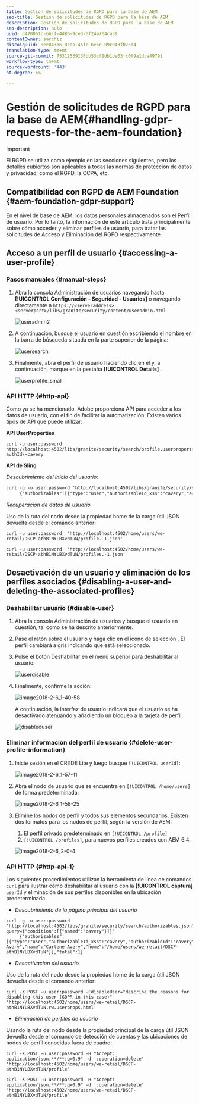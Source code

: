```yaml
---
title: Gestión de solicitudes de RGPD para la base de AEM
seo-title: Gestión de solicitudes de RGPD para la base de AEM
description: Gestión de solicitudes de RGPD para la base de AEM
seo-description: nulo
uuid: d470061c-bbcf-4d86-9ce3-6f24a764ca39
contentOwner: sarchiz
discoiquuid: 8ee843b6-8cea-45fc-be6c-99c043f075d4
translation-type: tm+mt
source-git-commit: 75312539136bb53cf1db1de03fc0f9a1dca49791
workflow-type: tm+mt
source-wordcount: '443'
ht-degree: 6%

---
```



# Gestión de solicitudes de RGPD para la base de AEM{#handling-gdpr-requests-for-the-aem-foundation}

>[!IMPORTANT]
>
>El RGPD se utiliza como ejemplo en las secciones siguientes, pero los detalles cubiertos son aplicables a todas las normas de protección de datos y privacidad; como el RGPD, la CCPA, etc.

## Compatibilidad con RGPD de AEM Foundation {#aem-foundation-gdpr-support}

En el nivel de base de AEM, los datos personales almacenados son el Perfil de usuario. Por lo tanto, la información de este artículo trata principalmente sobre cómo acceder y eliminar perfiles de usuario, para tratar las solicitudes de Acceso y Eliminación del RGPD respectivamente.

## Acceso a un perfil de usuario {#accessing-a-user-profile}

### Pasos manuales {#manual-steps}

1. Abra la consola Administración de usuarios navegando hasta **[!UICONTROL Configuración - Seguridad - Usuarios]** o navegando directamente a `https://<serveraddress>:<serverport>/libs/granite/security/content/useradmin.html`

   ![useradmin2](assets/useradmin2.png)

1. A continuación, busque el usuario en cuestión escribiendo el nombre en la barra de búsqueda situada en la parte superior de la página:

   ![usersearch](assets/usersearch.png)

1. Finalmente, abra el perfil de usuario haciendo clic en él y, a continuación, marque en la pestaña **[!UICONTROL Details]** .

   ![userprofile_small](assets/userprofile_small.png)

### API HTTP {#http-api}

Como ya se ha mencionado, Adobe proporciona API para acceder a los datos de usuario, con el fin de facilitar la automatización. Existen varios tipos de API que puede utilizar:

**API UserProperties**

```shell
curl -u user:password http://localhost:4502/libs/granite/security/search/profile.userproperties.json\?authId\=cavery
```

**API de Sling**

*Descubrimiento del inicio del usuario:*

```xml
curl -g -u user:password 'http://localhost:4502/libs/granite/security/search/authorizables.json?query={"condition":[{"named":"cavery"}]}'
     {"authorizables":[{"type":"user","authorizableId_xss":"cavery","authorizableId":"cavery","name_xss":"Carlene Avery","name":"Carlene Avery","home":"/home/users/we-retail/DSCP-athB1NYLBXvdTuN"}],"total":1}
```

*Recuperación de datos de usuario*

Uso de la ruta del nodo desde la propiedad home de la carga útil JSON devuelta desde el comando anterior:

```shell
curl -u user:password  'http://localhost:4502/home/users/we-retail/DSCP-athB1NYLBXvdTuN/profile.-1.json'
```

```shell
curl -u user:password  'http://localhost:4502/home/users/we-retail/DSCP-athB1NYLBXvdTuN/profiles.-1.json'
```

## Desactivación de un usuario y eliminación de los perfiles asociados {#disabling-a-user-and-deleting-the-associated-profiles}

### Deshabilitar usuario {#disable-user}

1. Abra la consola Administración de usuarios y busque el usuario en cuestión, tal como se ha descrito anteriormente.
1. Pase el ratón sobre el usuario y haga clic en el icono de selección . El perfil cambiará a gris indicando que está seleccionado.

1. Pulse el botón Deshabilitar en el menú superior para deshabilitar al usuario:

   ![userdisable](assets/userdisable.png)

1. Finalmente, confirme la acción:

   ![image2018-2-6_1-40-58](assets/image2018-2-6_1-40-58.png)

   A continuación, la interfaz de usuario indicará que el usuario se ha desactivado atenuando y añadiendo un bloqueo a la tarjeta de perfil:

   ![disableduser](assets/disableduser.png)

### Eliminar información del perfil de usuario {#delete-user-profile-information}

1. Inicie sesión en el CRXDE Lite y luego busque `[!UICONTROL userId]`:

   ![image2018-2-6_1-57-11](assets/image2018-2-6_1-57-11.png)

1. Abra el nodo de usuario que se encuentra en `[!UICONTROL /home/users]` de forma predeterminada:

   ![image2018-2-6_1-58-25](assets/image2018-2-6_1-58-25.png)

1. Elimine los nodos de perfil y todos sus elementos secundarios. Existen dos formatos para los nodos de perfil, según la versión de AEM:

   1. El perfil privado predeterminado en `[!UICONTROL /profile]`
   1. `[!UICONTROL /profiles]`, para nuevos perfiles creados con AEM 6.4.

   ![image2018-2-6_2-0-4](assets/image2018-2-6_2-0-4.png)

### API HTTP {#http-api-1}

Los siguientes procedimientos utilizan la herramienta de línea de comandos `curl` para ilustrar cómo deshabilitar al usuario con la  **[!UICONTROL captura]** `userId` y eliminación de sus perfiles disponibles en la ubicación predeterminada.

* *Descubrimiento de la página principal del usuario*

```shell
curl -g -u user:password 'http://localhost:4502/libs/granite/security/search/authorizables.json?query={"condition":[{"named":"cavery"}]}'
     {"authorizables":[{"type":"user","authorizableId_xss":"cavery","authorizableId":"cavery","name_xss":"Carlene Avery","name":"Carlene Avery","home":"/home/users/we-retail/DSCP-athB1NYLBXvdTuN"}],"total":1}
```

* *Desactivación del usuario*

Uso de la ruta del nodo desde la propiedad home de la carga útil JSON devuelta desde el comando anterior:

```shell
curl -X POST -u user:password -FdisableUser="describe the reasons for disabling this user (GDPR in this case)" 'http://localhost:4502/home/users/we-retail/DSCP-athB1NYLBXvdTuN.rw.userprops.html'
```

* *Eliminación de perfiles de usuario*

Usando la ruta del nodo desde la propiedad principal de la carga útil JSON devuelta desde el comando de detección de cuentas y las ubicaciones de nodos de perfil conocidas fuera de cuadro:

```shell
curl -X POST -u user:password -H "Accept: application/json,**/**;q=0.9" -d ':operation=delete' 'http://localhost:4502/home/users/we-retail/DSCP-athB1NYLBXvdTuN/profile'
```

```shell
curl -X POST -u user:password -H "Accept: application/json,**/**;q=0.9" -d ':operation=delete' 'http://localhost:4502/home/users/we-retail/DSCP-athB1NYLBXvdTuN/profile'
```

